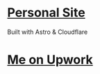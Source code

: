 # [Personal Site](https://vasyldev.cc)

Built with Astro & Cloudflare

# [Me on Upwork](https://www.upwork.com/freelancers/~015c1b113a62e11b13)
